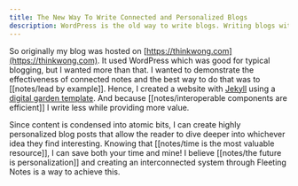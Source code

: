 ```yaml
---
title: The New Way To Write Connected and Personalized Blogs 
description: WordPress is the old way to write blogs. Writing blogs with interconnected notes can make for highly personalized blogs where the user decides what to read.
---
```

So originally my blog was hosted on [https://thinkwong.com](https://thinkwong.com). It used WordPress which was good for typical blogging, but I wanted more than that. I wanted to demonstrate the effectiveness of connected notes and the best way to do that was to [[notes/lead by example]]. Hence, I created a website with [Jekyll](https://jekyllrb.com/) using a [digital garden template](https://github.com/maximevaillancourt/digital-garden-jekyll-template). And because [[notes/interoperable components are efficient]] I write less while providing more value.

Since content is condensed into atomic bits, I can create highly personalized blog posts that allow the reader to dive deeper into whichever idea they find interesting. Knowing that [[notes/time is the most valuable resource]], I can save both your time and mine! I believe [[notes/the future is personalization]] and creating an interconnected system through Fleeting Notes is a way to achieve this. 